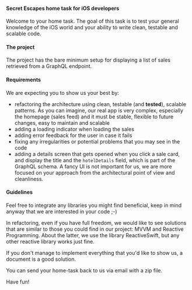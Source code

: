 #### Secret Escapes home task for iOS developers

Welcome to your home task. The goal of this task is to test your general knowledge of the iOS world and your ability to write clean, testable and scalable code.

#### The project

The project has the bare minimum setup for displaying a list of sales retrieved from a GraphQL endpoint.

#### Requirements

We are expecting you to show us your best by: 

* refactoring the architecture using clean, testable (and **tested**), scalable patterns. As you can imagine, our real app is very complex, especially the homepage (sales feed) and it must be stable, flexible to future changes, easy to maintain and scalable
* adding a loading indicator when loading the sales 
* adding error feedback for the user in case it fails
* fixing any irregularities or potential problems that you may see in the code 
* adding a details screen that gets opened when you click a sale card, and display the title and the `hotelDetails` field, which is part of the GraphQL schema. A fancy UI is not important for us, we are more focused on your approach from the architectural point of view and cleanliness.

#### Guidelines

Feel free to integrate any libraries you might find beneficial, keep in mind anyway that we are interested in your code ;-)

In refactoring, even if you have full freedom, we would like to see solutions that are similar to those you could find in our project: MVVM and Reactive Programming. About the latter, we use the library ReactiveSwift, but any other reactive library works just fine.

If you don't manage to implement everything that you'd like to show us, a document is a good solution.

You can send your home-task back to us via email with a zip file.

Have fun!
